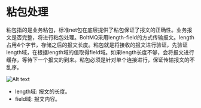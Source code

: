 # 粘包处理

粘包指的是业务粘包，标准net包在底层提供了粘包保证了报文的正确性。业务报文是否完整，将进行粘包处理。BoltMQ采用length-field的方式传输报文。length占用4个字节，存储之后的报文长度。粘包就是将接收的报文进行验证，先验证length域，在根据length域的值取得field域。如果length长度不够，会将报文进行缓存，等待下一个报文的到来。粘包必须是针对单个连接进行，保证传输报文的不乱序。

![Alt text](https://static.oschina.net/uploads/space/2017/1122/151627_R0wl_3724856.jpg "报文")

* length域: 报文的长度。
* field域: 报文内容。
